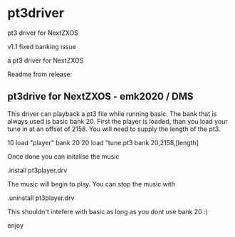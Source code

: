 # pt3driver
pt3 driver for NextZXOS

v1.1 fixed banking issue

a pt3 driver for NextZXOS

Readme from release:

pt3drive for NextZXOS - emk2020 / DMS
-------------------------------------

This driver can playback a pt3 file 
while running basic. The bank that is 
always used is basic bank 20. First
the player is loaded, than you load 
your tune in at an offset of 2158.
You will need to supply the length of 
the pt3.  

10 load "player" bank 20 
20 load "tune.pt3 bank 20,2158,[length]

Once done you can initalise the music

.install pt3player.drv 

The music will begin to play. You can
stop the music with 

.uninstall pt3player.drv 

This shouldn't intefere with basic as long
as you dont use bank 20 :)

enjoy

